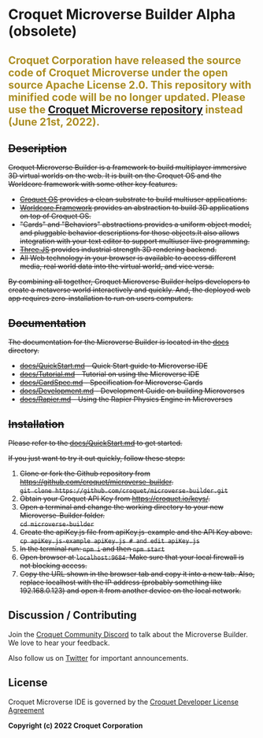 # Croquet Microverse Builder Alpha (obsolete)

## <span style="color:#ab8d22">Croquet Corporation have released the source code of Croquet Microverse under the open source Apache License 2.0. This repository with minified code will be no longer updated. Please use the [Croquet Microverse repository](https://github.com/croquet/microverse) instead (June 21st, 2022).</span>

<strike>

## Description

Croquet Microverse Builder is a framework to build multiplayer immersive 3D virtual worlds on the web. It is built on the Croquet OS and the Worldcore framework with some other key features.

* [Croquet OS](https://croquet.io/docs/croquet) provides a clean substrate to build multiuser applications.
* [Worldcore Framework](https://croquet.io/docs/worldcore) provides an abstraction to build 3D applications on top of Croquet OS.
* "Cards" and "Behaviors" abstractions provides a uniform object model, and pluggable behavior descriptions for those objects.It also allows integration with your text editor to support multiuser live programming.
* [Three.JS](https://threejs.org) provides industrial strength 3D rendering backend.
* All Web technology in your browser is available to access different media, real world data into the virtual world, and vice versa.

By combining all together, Croquet Microverse Builder helps developers to create a metaverse world interactively and quickly. And, the deployed web app requires zero-installation to run on users computers.

## Documentation

The documentation for the Microverse Builder is located in the [docs](./docs) directory.

* [docs/QuickStart.md](./docs/QuickStart.md) - Quick Start guide to Microverse IDE
* [docs/Tutorial.md](./docs/Tutorial.md) - Tutorial on using the Microverse IDE
* [docs/CardSpec.md](./docs/CardSpec.md) - Specification for Microverse Cards 
* [docs/Development.md](./docs/Development.md) - Development Guide on building Microverses
* [docs/Rapier.md](./docs/Rapier.md) - Using the Rapier Physics Engine in Microverses

## Installation
Please refer to the [docs/QuickStart.md](./docs/QuickStart.md) to get started.

If you just want to try it out quickly, follow these steps:

1. Clone or fork the Github repository from <https://github.com/croquet/microverse-builder>.
   <br>`git clone https://github.com/croquet/microverse-builder.git` 
2. Obtain your Croquet API Key from <https://croquet.io/keys/>.
3. Open a terminal and change the working directory to your new Microverse-Builder folder.
   <br>`cd microverse-builder`
4. Create the apiKey.js file from apiKey.js-example and the API Key above.
   <br>`cp apiKey.js-example apiKey.js # and edit apiKey.js`
5. In the terminal run:
   `npm i`
and then
   `npm start`
6. Open browser at `localhost:9684`. Make sure that your local firewall is not blocking access.
7. Copy the URL shown in the browser tab and copy it into a new tab. Also, replace localhost with the IP address (probably something like 192.168.0.123) and open it from another device on the local network.

</strike>
  
## Discussion / Contributing
Join the [Croquet Community Discord](https://discord.gg/9U9MKSbJXS) to talk about the Microverse Builder. We love to hear your feedback.

Also follow us on [Twitter](https://twitter.com/croquetio) for important announcements.

## License
Croquet Microverse IDE is governed by the [Croquet Developer License Agreement](https://croquet.io/terms.html)

**Copyright (c) 2022 Croquet Corporation**
